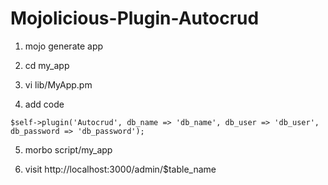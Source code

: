 Mojolicious-Plugin-Autocrud
===========================

1) mojo generate app

2) cd my_app

3) vi lib/MyApp.pm

4) add code 

`$self->plugin('Autocrud', db_name => 'db_name', db_user => 'db_user', db_password => 'db_password');` 

5) morbo script/my_app

6) visit http://localhost:3000/admin/$table_name
